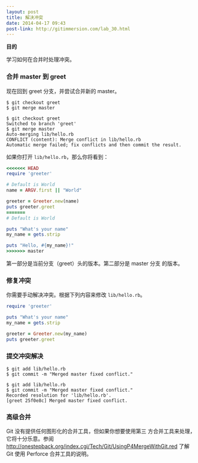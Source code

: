 ```yaml
---
layout: post
title: 解决冲突
date: 2014-04-17 09:43
post-link: http://gitimmersion.com/lab_30.html
---
```


**目的**

学习如何在合并时处理冲突。

### 合并 master 到 greet

现在回到 greet 分支，并尝试合并新的 master。

```
$ git checkout greet
$ git merge master
```

```
$ git checkout greet
Switched to branch 'greet'
$ git merge master
Auto-merging lib/hello.rb
CONFLICT (content): Merge conflict in lib/hello.rb
Automatic merge failed; fix conflicts and then commit the result.
```

如果你打开 `lib/hello.rb`，那么你将看到：

```ruby
<<<<<<< HEAD
require 'greeter'

# Default is World
name = ARGV.first || "World"

greeter = Greeter.new(name)
puts greeter.greet
=======
# Default is World

puts "What's your name"
my_name = gets.strip

puts "Hello, #{my_name}!"
>>>>>>> master
```

第一部分是当前分支（greet）头的版本。第二部分是 master 分支
的版本。

### 修复冲突

你需要手动解决冲突。根据下列内容来修改 `lib/hello.rb`。

```ruby
require 'greeter'

puts "What's your name"
my_name = gets.strip

greeter = Greeter.new(my_name)
puts greeter.greet
```

### 提交冲突解决

```
$ git add lib/hello.rb
$ git commit -m "Merged master fixed conflict."
```

```
$ git add lib/hello.rb
$ git commit -m "Merged master fixed conflict."
Recorded resolution for 'lib/hello.rb'.
[greet 25f0e8c] Merged master fixed conflict.
```

### 高级合并

Git 没有提供任何图形化的合并工具，但如果你想要使用第三
方合并工具来处理，它将十分乐意。参阅
<http://onestepback.org/index.cgi/Tech/Git/UsingP4MergeWithGit.red>
了解 Git 使用 Perforce 合并工具的说明。
